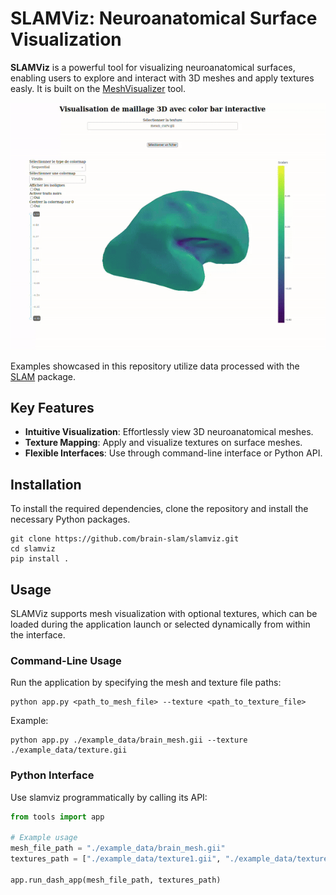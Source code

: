 # SLAMViz: Neuroanatomical Surface Visualization

**SLAMViz** is a powerful tool for visualizing neuroanatomical surfaces, enabling users to explore and interact with 3D meshes and apply textures easly. It is built on the [MeshVisualizer](https://github.com/maximedieudonne/MeshVisualizer) tool.

<p align="center"> <img src="./imgs/MeshVisualizer.gif" alt="Web interface" width="600"/> </p>

Examples showcased in this repository utilize data processed with the [SLAM](https://github.com/brain-slam/slam) package.

## Key Features
- **Intuitive Visualization**: Effortlessly view 3D neuroanatomical meshes.
- **Texture Mapping**: Apply and visualize textures on surface meshes.
- **Flexible Interfaces**: Use through command-line interface or Python API.

## Installation
To install the required dependencies, clone the repository and install the necessary Python packages.
```
git clone https://github.com/brain-slam/slamviz.git
cd slamviz
pip install .
```

## Usage

SLAMViz supports mesh visualization with optional textures, which can be loaded during the application launch or selected dynamically from within the interface.
### Command-Line Usage
Run the application by specifying the mesh and texture file paths:

```
python app.py <path_to_mesh_file> --texture <path_to_texture_file>
```

Example:
```
python app.py ./example_data/brain_mesh.gii --texture ./example_data/texture.gii
```


### Python Interface
Use slamviz programmatically by calling its API:

```python
from tools import app

# Example usage
mesh_file_path = "./example_data/brain_mesh.gii"
textures_path = ["./example_data/texture1.gii", "./example_data/texture2.gii"]

app.run_dash_app(mesh_file_path, textures_path)
```
